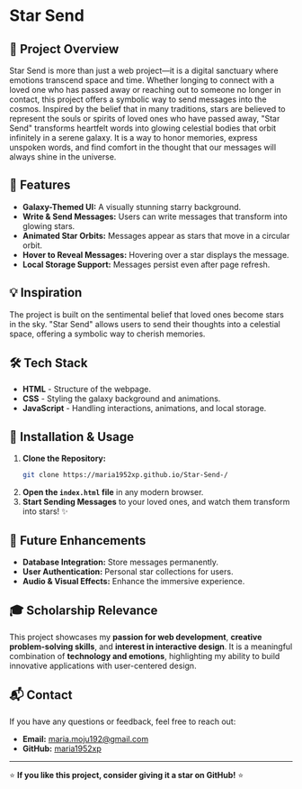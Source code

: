 # Star Send

## 🌌 Project Overview
Star Send is more than just a web project—it is a digital sanctuary where emotions transcend space and time. Whether longing to connect with a loved one who has passed away or reaching out to someone no longer in contact, this project offers a symbolic way to send messages into the cosmos. Inspired by the belief that in many traditions, stars are believed to represent the souls or spirits of loved ones who have passed away, "Star Send" transforms heartfelt words into glowing celestial bodies that orbit infinitely in a serene galaxy. It is a way to honor memories, express unspoken words, and find comfort in the thought that our messages will always shine in the universe.

## 🎯 Features
- **Galaxy-Themed UI:** A visually stunning starry background.
- **Write & Send Messages:** Users can write messages that transform into glowing stars.
- **Animated Star Orbits:** Messages appear as stars that move in a circular orbit.
- **Hover to Reveal Messages:** Hovering over a star displays the message.
- **Local Storage Support:** Messages persist even after page refresh.

## 💡 Inspiration
The project is built on the sentimental belief that loved ones become stars in the sky. "Star Send" allows users to send their thoughts into a celestial space, offering a symbolic way to cherish memories.

## 🛠️ Tech Stack
- **HTML** - Structure of the webpage.
- **CSS** - Styling the galaxy background and animations.
- **JavaScript** - Handling interactions, animations, and local storage.

## 🚀 Installation & Usage
1. **Clone the Repository:**
   ```bash
   git clone https://maria1952xp.github.io/Star-Send-/
   ```
2. **Open the `index.html` file** in any modern browser.
3. **Start Sending Messages** to your loved ones, and watch them transform into stars! ✨


## 🔮 Future Enhancements
- **Database Integration:** Store messages permanently.
- **User Authentication:** Personal star collections for users.
- **Audio & Visual Effects:** Enhance the immersive experience.

## 🎓 Scholarship Relevance
This project showcases my **passion for web development**, **creative problem-solving skills**, and **interest in interactive design**. It is a meaningful combination of **technology and emotions**, highlighting my ability to build innovative applications with user-centered design.

## 📬 Contact
If you have any questions or feedback, feel free to reach out:
- **Email:** maria.moju192@gmail.com
- **GitHub:** [maria1952xp](https://github.com/maria1952xp)

---
⭐ **If you like this project, consider giving it a star on GitHub!** ⭐


